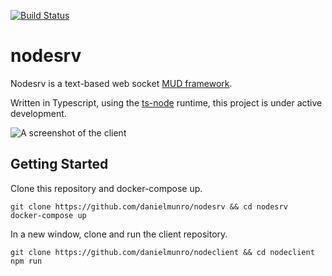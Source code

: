 [![Build Status](https://travis-ci.org/danielmunro/nodesrv.svg?branch=master)](https://travis-ci.org/danielmunro/nodesrv)

# nodesrv
Nodesrv is a text-based web socket [MUD framework](https://en.wikipedia.org/wiki/MUD).

Written in Typescript, using the [ts-node](https://github.com/TypeStrong/ts-node) runtime, this project is under active development.

![A screenshot of the client](https://danmunro.com/images/client.png)

## Getting Started

Clone this repository and docker-compose up.

```
git clone https://github.com/danielmunro/nodesrv && cd nodesrv
docker-compose up
```

In a new window, clone and run the client repository.

```
git clone https://github.com/danielmunro/nodeclient && cd nodeclient
npm run
```
